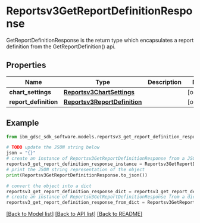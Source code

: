 # Reportsv3GetReportDefinitionResponse

GetReportDefinitionResponse is the return type which encapsulates a report definition from the GetReportDefinition() api.

## Properties

Name | Type | Description | Notes
------------ | ------------- | ------------- | -------------
**chart_settings** | [**Reportsv3ChartSettings**](Reportsv3ChartSettings.md) |  | [optional] 
**report_definition** | [**Reportsv3ReportDefinition**](Reportsv3ReportDefinition.md) |  | [optional] 

## Example

```python
from ibm_gdsc_sdk_software.models.reportsv3_get_report_definition_response import Reportsv3GetReportDefinitionResponse

# TODO update the JSON string below
json = "{}"
# create an instance of Reportsv3GetReportDefinitionResponse from a JSON string
reportsv3_get_report_definition_response_instance = Reportsv3GetReportDefinitionResponse.from_json(json)
# print the JSON string representation of the object
print(Reportsv3GetReportDefinitionResponse.to_json())

# convert the object into a dict
reportsv3_get_report_definition_response_dict = reportsv3_get_report_definition_response_instance.to_dict()
# create an instance of Reportsv3GetReportDefinitionResponse from a dict
reportsv3_get_report_definition_response_from_dict = Reportsv3GetReportDefinitionResponse.from_dict(reportsv3_get_report_definition_response_dict)
```
[[Back to Model list]](../README.md#documentation-for-models) [[Back to API list]](../README.md#documentation-for-api-endpoints) [[Back to README]](../README.md)



